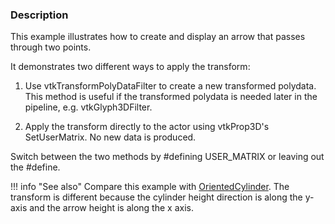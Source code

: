 ### Description

This example illustrates how to create and display an arrow that passes through two points.

It demonstrates two different ways to apply the transform:

1. Use vtkTransformPolyDataFilter to create a new transformed polydata. This method is useful if the transformed
   polydata is needed later in the pipeline, e.g. vtkGlyph3DFilter.

2. Apply the transform directly to the actor using vtkProp3D's SetUserMatrix. No new data is produced.

Switch between the two methods by #defining USER_MATRIX or leaving out the #define.

!!! info "See also"
Compare this example with [OrientedCylinder](../OrientedCylinder). The transform is different because the cylinder
height direction is along the y-axis and the arrow height is along the x axis.
